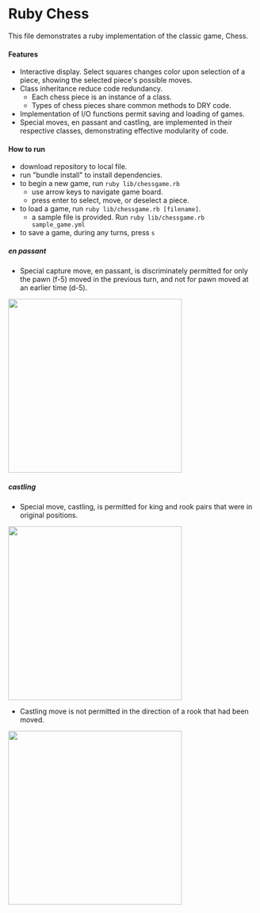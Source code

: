 # Ruby Chess

This file demonstrates a ruby implementation of the classic game, Chess.

#### Features

* Interactive display. Select squares changes color upon selection of a piece, showing the selected piece's possible moves.
* Class inheritance reduce code redundancy.
  * Each chess piece is an instance of a class.
  * Types of chess pieces share common methods to DRY code.
* Implementation of I/O functions permit saving and loading of games.
* Special moves, en passant and castling, are implemented in their respective classes, demonstrating effective modularity of code.

#### How to run

* download repository to local file.
* run "bundle install" to install dependencies.
* to begin a new game, run `ruby lib/chessgame.rb`
  * use arrow keys to navigate game board.
  * press enter to select, move, or deselect a piece.
* to load a game, run `ruby lib/chessgame.rb [filename]`.
  * a sample file is provided. Run `ruby lib/chessgame.rb sample_game.yml`
* to save a game, during any turns, press `s`

##### en passant
* Special capture move, en passant, is discriminately permitted for only the pawn (f-5) moved in the previous turn, and not for pawn moved at an earlier time (d-5).
<img src="https://raw.githubusercontent.com/eltonc88/chess.rb/master/img/en_passant.png" align="center" width="350" >

##### castling
* Special move, castling, is permitted for king and rook pairs that were in original positions.
<img src="https://raw.githubusercontent.com/eltonc88/chess.rb/master/img/castling_1.png" align="center" width="350" >

* Castling move is not permitted in the direction of a rook that had been moved.
<img src="https://raw.githubusercontent.com/eltonc88/chess.rb/master/img/castling_2.png" align="center" width="350" >
